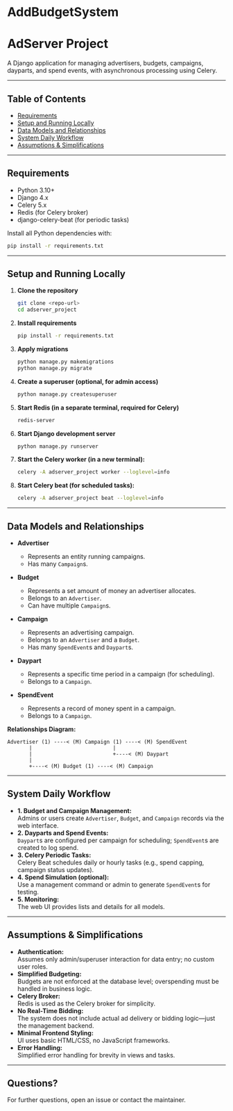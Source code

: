 # AddBudgetSystem
# AdServer Project

A Django application for managing advertisers, budgets, campaigns, dayparts, and spend events, with asynchronous processing using Celery.

---

## Table of Contents

- [Requirements](#requirements)
- [Setup and Running Locally](#setup-and-running-locally)
- [Data Models and Relationships](#data-models-and-relationships)
- [System Daily Workflow](#system-daily-workflow)
- [Assumptions & Simplifications](#assumptions--simplifications)

---

## Requirements

- Python 3.10+
- Django 4.x
- Celery 5.x
- Redis (for Celery broker)
- django-celery-beat (for periodic tasks)

Install all Python dependencies with:

```bash
pip install -r requirements.txt
```

---

## Setup and Running Locally

1. **Clone the repository**

    ```bash
    git clone <repo-url>
    cd adserver_project
    ```

2. **Install requirements**

    ```bash
    pip install -r requirements.txt
    ```

3. **Apply migrations**

    ```bash
    python manage.py makemigrations
    python manage.py migrate
    ```

4. **Create a superuser (optional, for admin access)**

    ```bash
    python manage.py createsuperuser
    ```

5. **Start Redis (in a separate terminal, required for Celery)**

    ```bash
    redis-server
    ```

6. **Start Django development server**

    ```bash
    python manage.py runserver
    ```

7. **Start the Celery worker (in a new terminal):**

    ```bash
    celery -A adserver_project worker --loglevel=info
    ```

8. **Start Celery beat (for scheduled tasks):**

    ```bash
    celery -A adserver_project beat --loglevel=info
    ```

---

## Data Models and Relationships

- **Advertiser**
  - Represents an entity running campaigns.
  - Has many `Campaign`s.

- **Budget**
  - Represents a set amount of money an advertiser allocates.
  - Belongs to an `Advertiser`.
  - Can have multiple `Campaign`s.

- **Campaign**
  - Represents an advertising campaign.
  - Belongs to an `Advertiser` and a `Budget`.
  - Has many `SpendEvent`s and `Daypart`s.

- **Daypart**
  - Represents a specific time period in a campaign (for scheduling).
  - Belongs to a `Campaign`.

- **SpendEvent**
  - Represents a record of money spent in a campaign.
  - Belongs to a `Campaign`.

**Relationships Diagram:**

```
Advertiser (1) ----< (M) Campaign (1) ----< (M) SpendEvent
       |                          |
       |                          +----< (M) Daypart
       |
       +----< (M) Budget (1) ----< (M) Campaign
```

---

## System Daily Workflow

- **1. Budget and Campaign Management:**  
  Admins or users create `Advertiser`, `Budget`, and `Campaign` records via the web interface.
- **2. Dayparts and Spend Events:**  
  `Daypart`s are configured per campaign for scheduling; `SpendEvent`s are created to log spend.
- **3. Celery Periodic Tasks:**  
  Celery Beat schedules daily or hourly tasks (e.g., spend capping, campaign status updates).
- **4. Spend Simulation (optional):**  
  Use a management command or admin to generate `SpendEvent`s for testing.
- **5. Monitoring:**  
  The web UI provides lists and details for all models.

---

## Assumptions & Simplifications

- **Authentication:**  
  Assumes only admin/superuser interaction for data entry; no custom user roles.
- **Simplified Budgeting:**  
  Budgets are not enforced at the database level; overspending must be handled in business logic.
- **Celery Broker:**  
  Redis is used as the Celery broker for simplicity.
- **No Real-Time Bidding:**  
  The system does not include actual ad delivery or bidding logic—just the management backend.
- **Minimal Frontend Styling:**  
  UI uses basic HTML/CSS, no JavaScript frameworks.
- **Error Handling:**  
  Simplified error handling for brevity in views and tasks.

---

## Questions?

For further questions, open an issue or contact the maintainer.

